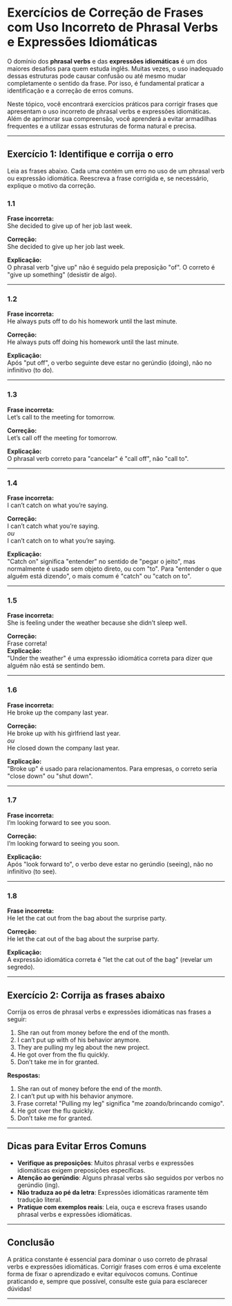 
# Exercícios de Correção de Frases com Uso Incorreto de Phrasal Verbs e Expressões Idiomáticas

O domínio dos **phrasal verbs** e das **expressões idiomáticas** é um dos maiores desafios para quem estuda inglês. Muitas vezes, o uso inadequado dessas estruturas pode causar confusão ou até mesmo mudar completamente o sentido da frase. Por isso, é fundamental praticar a identificação e a correção de erros comuns.

Neste tópico, você encontrará exercícios práticos para corrigir frases que apresentam o uso incorreto de phrasal verbs e expressões idiomáticas. Além de aprimorar sua compreensão, você aprenderá a evitar armadilhas frequentes e a utilizar essas estruturas de forma natural e precisa.

---

## Exercício 1: Identifique e corrija o erro

Leia as frases abaixo. Cada uma contém um erro no uso de um phrasal verb ou expressão idiomática. Reescreva a frase corrigida e, se necessário, explique o motivo da correção.

### 1.1  
**Frase incorreta:**  
She decided to give up of her job last week.

**Correção:**  
She decided to give up her job last week.

**Explicação:**  
O phrasal verb "give up" não é seguido pela preposição "of". O correto é "give up something" (desistir de algo).

---

### 1.2  
**Frase incorreta:**  
He always puts off to do his homework until the last minute.

**Correção:**  
He always puts off doing his homework until the last minute.

**Explicação:**  
Após "put off", o verbo seguinte deve estar no gerúndio (doing), não no infinitivo (to do).

---

### 1.3  
**Frase incorreta:**  
Let’s call to the meeting for tomorrow.

**Correção:**  
Let’s call off the meeting for tomorrow.

**Explicação:**  
O phrasal verb correto para "cancelar" é "call off", não "call to".

---

### 1.4  
**Frase incorreta:**  
I can’t catch on what you’re saying.

**Correção:**  
I can’t catch what you’re saying.  
*ou*  
I can’t catch on to what you’re saying.

**Explicação:**  
"Catch on" significa "entender" no sentido de "pegar o jeito", mas normalmente é usado sem objeto direto, ou com "to". Para "entender o que alguém está dizendo", o mais comum é "catch" ou "catch on to".

---

### 1.5  
**Frase incorreta:**  
She is feeling under the weather because she didn’t sleep well.

**Correção:**  
Frase correta!  
**Explicação:**  
"Under the weather" é uma expressão idiomática correta para dizer que alguém não está se sentindo bem.

---

### 1.6  
**Frase incorreta:**  
He broke up the company last year.

**Correção:**  
He broke up with his girlfriend last year.  
*ou*  
He closed down the company last year.

**Explicação:**  
"Broke up" é usado para relacionamentos. Para empresas, o correto seria "close down" ou "shut down".

---

### 1.7  
**Frase incorreta:**  
I’m looking forward to see you soon.

**Correção:**  
I’m looking forward to seeing you soon.

**Explicação:**  
Após "look forward to", o verbo deve estar no gerúndio (seeing), não no infinitivo (to see).

---

### 1.8  
**Frase incorreta:**  
He let the cat out from the bag about the surprise party.

**Correção:**  
He let the cat out of the bag about the surprise party.

**Explicação:**  
A expressão idiomática correta é "let the cat out of the bag" (revelar um segredo).

---

## Exercício 2: Corrija as frases abaixo

Corrija os erros de phrasal verbs e expressões idiomáticas nas frases a seguir:

1. She ran out from money before the end of the month.  
2. I can’t put up with of his behavior anymore.  
3. They are pulling my leg about the new project.  
4. He got over from the flu quickly.  
5. Don’t take me in for granted.

**Respostas:**

1. She ran out of money before the end of the month.  
2. I can’t put up with his behavior anymore.  
3. Frase correta! "Pulling my leg" significa "me zoando/brincando comigo".  
4. He got over the flu quickly.  
5. Don’t take me for granted.

---

## Dicas para Evitar Erros Comuns

- **Verifique as preposições**: Muitos phrasal verbs e expressões idiomáticas exigem preposições específicas.
- **Atenção ao gerúndio**: Alguns phrasal verbs são seguidos por verbos no gerúndio (ing).
- **Não traduza ao pé da letra**: Expressões idiomáticas raramente têm tradução literal.
- **Pratique com exemplos reais**: Leia, ouça e escreva frases usando phrasal verbs e expressões idiomáticas.

---

## Conclusão

A prática constante é essencial para dominar o uso correto de phrasal verbs e expressões idiomáticas. Corrigir frases com erros é uma excelente forma de fixar o aprendizado e evitar equívocos comuns. Continue praticando e, sempre que possível, consulte este guia para esclarecer dúvidas!

---
```